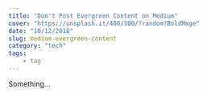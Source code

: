 ```yaml
---
title: "Don't Post Evergreen Content on Medium"
cover: "https://unsplash.it/400/300/?random?BoldMage"
date: "10/12/2018"
slug: medium-evergreen-content
category: "tech"
tags:
    - tag
---
```


Something...